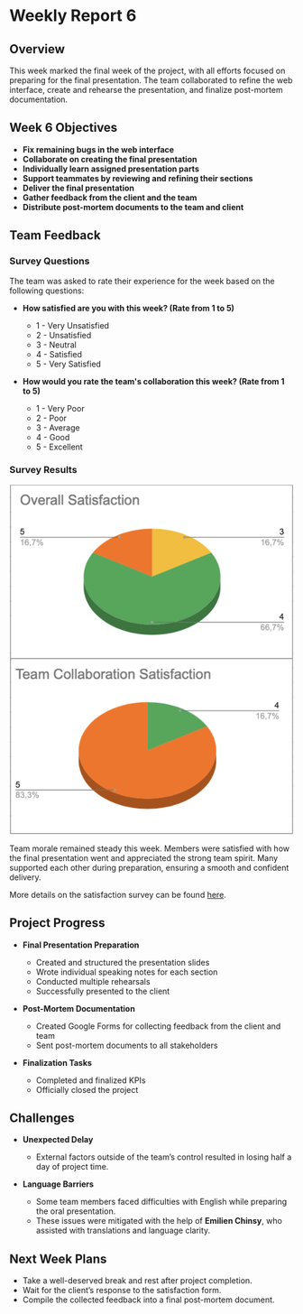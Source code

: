 # **Weekly Report 6**

## **Overview**

This week marked the final week of the project, with all efforts focused on preparing for the final presentation. The team collaborated to refine the web interface, create and rehearse the presentation, and finalize post-mortem documentation.

## **Week 6 Objectives**

- **Fix remaining bugs in the web interface**
- **Collaborate on creating the final presentation**
- **Individually learn assigned presentation parts**
- **Support teammates by reviewing and refining their sections**
- **Deliver the final presentation**
- **Gather feedback from the client and the team**
- **Distribute post-mortem documents to the team and client**

## **Team Feedback**

### **Survey Questions**

The team was asked to rate their experience for the week based on the following questions:

- **How satisfied are you with this week? (Rate from 1 to 5)**

  - 1 - Very Unsatisfied
  - 2 - Unsatisfied
  - 3 - Neutral
  - 4 - Satisfied
  - 5 - Very Satisfied

- **How would you rate the team's collaboration this week? (Rate from 1 to 5)**
  - 1 - Very Poor
  - 2 - Poor
  - 3 - Average
  - 4 - Good
  - 5 - Excellent

### **Survey Results**

![alt text](./images/kpis-week6.png)

Team morale remained steady this week. Members were satisfied with how the final presentation went and appreciated the strong team spirit. Many supported each other during preparation, ensuring a smooth and confident delivery.

More details on the satisfaction survey can be found [here](https://docs.google.com/spreadsheets/d/1EJIGbOufF86FP-Pb6Y5z0wuYymK0fEmoFKtg16JfIHg/edit?usp=sharing).

## **Project Progress**

- **Final Presentation Preparation**

  - Created and structured the presentation slides
  - Wrote individual speaking notes for each section
  - Conducted multiple rehearsals
  - Successfully presented to the client

- **Post-Mortem Documentation**

  - Created Google Forms for collecting feedback from the client and team
  - Sent post-mortem documents to all stakeholders

- **Finalization Tasks**
  - Completed and finalized KPIs
  - Officially closed the project

## **Challenges**

- **Unexpected Delay**

  - External factors outside of the team’s control resulted in losing half a day of project time.

- **Language Barriers**
  - Some team members faced difficulties with English while preparing the oral presentation.
  - These issues were mitigated with the help of **Emilien Chinsy**, who assisted with translations and language clarity.

## **Next Week Plans**

- Take a well-deserved break and rest after project completion.
- Wait for the client’s response to the satisfaction form.
- Compile the collected feedback into a final post-mortem document.
